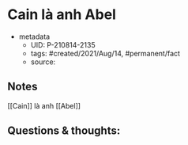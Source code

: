# Cain là anh Abel

- metadata
	- UID: P-210814-2135
	- tags: #created/2021/Aug/14, #permanent/fact 
	- source: 

## Notes
[[Cain]] là anh [[Abel]]

## Questions & thoughts:
